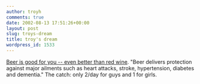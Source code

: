 ```yaml
---
author: troyh
comments: true
date: 2002-08-13 17:51:26+00:00
layout: post
slug: troys-dream
title: troy's dream
wordpress_id: 1533
---
```


[Beer is good for you -- even better than red wine](http://online.wsj.com/article/0,,SB1029180125981766795,00.html?mod=at%5Fleisure%5Fmain%5Feditors%5Fpicks%5Fdays%5Fonly).  "Beer delivers protection against major ailments such as heart attacks, stroke, hypertension, diabetes and dementia."  The catch: only 2/day for guys and 1 for girls.

